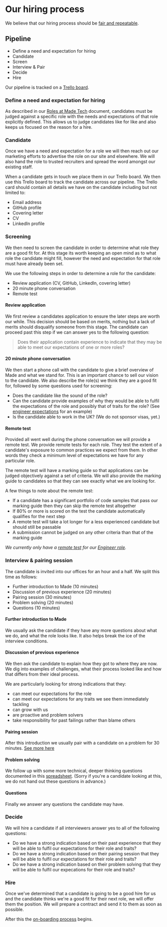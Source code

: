 # Our hiring process

We believe that our hiring process should be [fair and repeatable](rationale.md).

## Pipeline

 - Define a need and expectation for hiring
 - Candidate
 - Screen
 - Interview & Pair
 - Decide
 - Hire

Our pipeline is tracked on a [Trello board](https://trello.com/b/0kmnv5Wo/recruitment).

### Define a need and expectation for hiring

As described in our [Roles at Made Tech](/roles/README.md) document, candidates must be judged against a specific role with the needs and expectations of that role explicitly defined. This allows us to judge candidates like for like and also keeps us focused on the reason for a hire.

### Candidate

Once we have a need and expectation for a role we will then reach out our marketing efforts to advertise the role on our site and elsewhere. We will also hand the role to trusted recruiters and spread the word amongst our existing staff.

When a candidate gets in touch we place them in our Trello board. We then use this Trello board to track the candidate across our pipeline. The Trello card should contain all details we have on the candidate including but not limited to:

 - Email address
 - GitHub profile
 - Covering letter
 - CV
 - LinkedIn profile

### Screening

We then need to screen the candidate in order to determine what role they are a good fit for. At this stage its worth keeping an open mind as to what role the candidate might fill, however the need and expectation for that role must have already been set.

We use the following steps in order to determine a role for the candidate:

 - Review application (CV, GitHub, LinkedIn, covering letter)
 - 20 minute phone conversation
 - Remote test

#### Review application

We first review a candidates application to ensure the later steps are worth our while. This decision should be based on merits, nothing but a lack of merits should disqualify someone from this stage. The candidate can proceed past this step if we can answer yes to the following question:

> Does their application contain experience to indicate that they may be able to meet our expectations of one or more roles?

#### 20 minute phone conversation

We then start a phone call with the candidate to give a brief overview of Made and what we stand for. This is an important chance to sell our vision to the candidate. We also describe the role(s) we think they are a good fit for, followed by some questions used for screening:

 - Does the candidate like the sound of the role?
 - Can the candidate provide examples of why they would be able to fulfil the expectations of the role and possibly that of traits for the role? (See [engineer expectations](/roles/engineer.md#engineer-role) for an example)
 - Is the candidate able to work in the UK? (We do not sponsor visas, yet.)

#### Remote test

Provided all went well during the phone conversation we will provide a remote test. We provide remote tests for each role. They test the extent of a candidate's exposure to common practices we expect from them. In other words they check a minimum level of expectations we have for any particular role.

The remote test will have a marking guide so that applications can be judged objectively against a set of criteria. We will also provide the marking guide to candidates so that they can see exactly what we are looking for.

A few things to note about the remote test:

 - If a candidate has a significant portfolio of code samples that pass our marking guide then they can skip the remote test altogether
 - If 80% or more is scored on the test the candidate automatically qualifies for the next step
 - A remote test will take a lot longer for a less experienced candidate but should still be passable
 - A submission cannot be judged on any other criteria than that of the marking guide

*We currently only have a [remote test](remote_test/README.md) for our [Engineer role](/roles/engineer.md#engineer-role).*

### Interview & pairing session

The candidate is invited into our offices for an hour and a half. We split this time as follows:

 - Further introduction to Made (10 minutes)
 - Discussion of previous experience (20 minutes)
 - Pairing session (30 minutes)
 - Problem solving (20 minutes)
 - Questions (10 minutes)

#### Further introduction to Made

We usually ask the candidate if they have any more questions about what we do, and what the role looks like. It also helps break the ice of the interview conditions.

#### Discussion of previous experience

We then ask the candidate to explain how they got to where they are now. We dig into examples of challenges, what their process looked like and how that differs from their ideal process.

We are particularly looking for strong indications that they:

 - can meet our expectations for the role
 - can meet our expectations for any traits we see them immediately tackling
 - can grow with us
 - are proactive and problem solvers
 - take responsibility for past failings rather than blame others

#### Pairing session

After this introduction we usually pair with a candidate on a problem for 30 minutes. [See more here](./pairing.md)


#### Problem solving

We follow up with some more technical, deeper thinking questions documented in this [spreadsheet](https://docs.google.com/spreadsheets/d/1gzOeu_a9uPdOA0roY1oMo_S4pLQCCdrysgyFANcu0FA/edit#gid=1588607612). (Sorry if you're a candidate looking at this, we do not hand out these questions in advance.)

#### Questions

Finally we answer any questions the candidate may have.

### Decide

We will hire a candidate if all interviewers answer yes to all of the following questions:

 - Do we have a strong indication based on their past experience that they will be able to fulfil our expectations for their role and traits?
 - Do we have a strong indication based on their pairing session that they will be able to fulfil our expectations for their role and traits?
 - Do we have a strong indication based on their problem solving that they will be able to fulfil our expecations for their role and traits?

### Hire

Once we've determined that a candidate is going to be a good hire for us and the candidate thinks we're a good fit for their next role, we will offer them the position. We will prepare a contract and send it to them as soon as possible.

After this the [on-boarding process](/company/first_day.md) begins.
